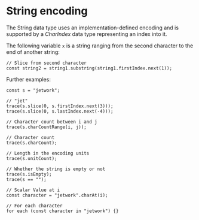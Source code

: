 # String encoding

The String data type uses an implementation-defined encoding and is supported by a *CharIndex* data type representing an index into it.

The following variable `x` is a string ranging from the second character to the end of another string:

```
// Slice from second character
const string2 = string1.substring(string1.firstIndex.next(1));
```

Further examples:

```
const s = "jetwork";

// "jet"
trace(s.slice(0, s.firstIndex.next(3)));
trace(s.slice(0, s.lastIndex.next(-4)));

// Character count between i and j
trace(s.charCountRange(i, j));

// Character count
trace(s.charCount);

// Length in the encoding units
trace(s.unitCount);

// Whether the string is empty or not
trace(s.isEmpty);
trace(s == "");

// Scalar Value at i
const character = "jetwork".charAt(i);

// For each character
for each (const character in "jetwork") {}
```